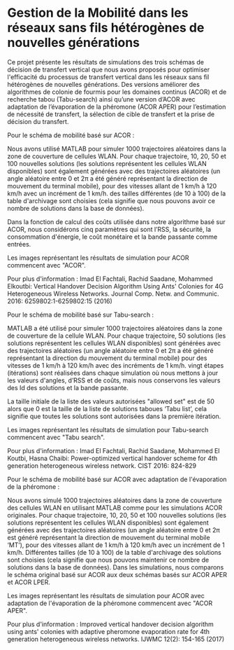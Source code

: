 # Gestion de la Mobilité dans les réseaux sans fils hétérogènes de nouvelles générations

Ce projet présente les résultats de simulations des trois schémas de décision de transfert vertical que nous avons proposés pour optimiser l'efficacité du processus de transfert vertical dans les réseaux sans fil hétérogènes de nouvelles générations. Des versions améliorer des algorithmes de colonie de fourmis pour les domaines continus (ACOR) et de recherche tabou (Tabu-search) ainsi qu’une version d’ACOR avec adaptation de l’évaporation de la phéromone (ACOR APER) pour l’estimation de nécessité de transfert, la sélection de cible de transfert et la prise de décision du transfert.

Pour le schéma de mobilité basé sur ACOR : 

Nous avons utilisé MATLAB pour simuler 1000 trajectoires aléatoires dans la zone de couverture de cellules WLAN. Pour chaque trajectoire, 10, 20, 50 et 100 nouvelles solutions (les solutions représentent les cellules WLAN disponibles) sont également générées avec des trajectoires aléatoires (un angle aléatoire entre 0 et 2π a été généré représentant la direction de mouvement du terminal mobile), pour des vitesses allant de 1 km/h à 120 km/h avec un incrément de 1 km/h. des tailles différentes (de 10 à 100) de la table d'archivage sont choisies (cela signifie que nous pouvons avoir ce nombre de solutions dans la base de données).

Dans la fonction de calcul des coûts utilisée dans notre algorithme basé sur ACOR, nous considérons cinq paramètres qui sont l’RSS, la sécurité, la consommation d'énergie, le coût monétaire et la bande passante comme entrées.

Les images représentant les résultats de simulation pour ACOR commencent avec "ACOR".

Pour plus d'information : Imad El Fachtali, Rachid Saadane, Mohammed Elkoutbi:
Vertical Handover Decision Algorithm Using Ants' Colonies for 4G Heterogeneous Wireless Networks. Journal Comp. Netw. and Communic. 2016: 6259802:1-6259802:15 (2016)

Pour le schéma de mobilité basé sur Tabu-search : 

MATLAB a été utilisé pour simuler 1000 trajectoires aléatoires dans la zone de couverture de la cellule WLAN. Pour chaque trajectoire, 50 solutions (les solutions représentent les cellules WLAN disponibles) sont générées avec des trajectoires aléatoires (un angle aléatoire entre 0 et 2π a été généré représentant la direction du mouvement du terminal mobile) pour des vitesses de 1 km/h à 120 km/h avec des incréments de 1 km/h. vingt étapes (itérations) sont réalisées dans chaque simulation où nous mettons à jour les valeurs d'angles, d’RSS et de coûts, mais nous conservons les valeurs des Id des solutions et la bande passante.

La taille initiale de la liste des valeurs autorisées "allowed set" est de 50 alors que  0 est la taille de la liste de solutions taboues ‘Tabu list’, cela signifie que toutes les solutions sont autorisées dans la première itération.

Les images représentant les résultats de simulation pour Tabu-search commencent avec "Tabu search".

Pour plus d'information : Imad El Fachtali, Rachid Saadane, Mohammed El Koutbi, Hasna Chaibi:
Power-optimized vertical handover scheme for 4th generation heterogeneous wireless network. CIST 2016: 824-829


Pour le schéma de mobilité basé sur ACOR avec adaptation de l'évaporation de la phéromone :

Nous avons simulé 1000 trajectoires aléatoires dans la zone de couverture des cellules WLAN en utilisant MATLAB comme pour les simulations ACOR originales. Pour chaque trajectoire, 10, 20, 50 et 100 nouvelles solutions (les solutions représentent les cellules WLAN disponibles) sont également générées avec des trajectoires aléatoires (un angle aléatoire entre 0 et 2π est généré représentant la direction de mouvement du terminal mobile ‘MT’), pour des vitesses allant de 1 km/h à 120 km/h avec un incrément de 1 km/h. Différentes tailles (de 10 à 100) de la table d'archivage des solutions sont choisies (cela signifie que nous pouvons maintenir ce nombre de solutions dans la base de données).
Dans les simulations, nous comparons le schéma original basé sur ACOR aux deux schémas basés sur ACOR  APER et ACOR  LPER.

Les images représentant les résultats de simulation pour ACOR avec adaptation de l'évaporation de la phéromone commencent avec "ACOR APER".

Pour plus d'information : Improved vertical handover decision algorithm using ants' colonies with adaptive pheromone evaporation rate for 4th generation heterogeneous wireless networks. IJWMC 12(2): 154-165 (2017)





